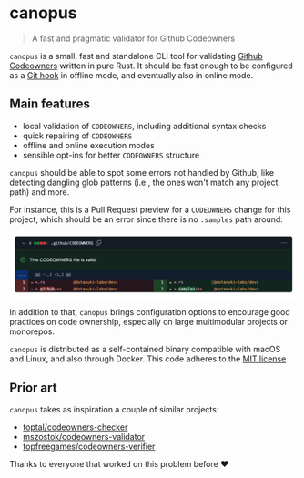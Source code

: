 # canopus

> A fast and pragmatic validator for Github Codeowners

`canopus` is a small, fast and standalone CLI tool for validating
[Github Codeowners](https://docs.github.com/en/repositories/managing-your-repositorys-settings-and-features/customizing-your-repository/about-code-owners)
written in pure Rust. It should be fast enough to be configured as a
[Git hook](https://git-scm.com/book/en/v2/Customizing-Git-Git-Hooks)
in offline mode, and eventually also in online mode.

## Main features

- local validation of `CODEOWNERS`, including additional syntax checks
- quick repairing of `CODEOWNERS`
- offline and online execution modes
- sensible opt-ins for better `CODEOWNERS` structure

`canopus` should be able to spot some errors not handled by Github, like
detecting dangling glob patterns (i.e., the ones won't match any project path)
and more.

For instance, this is a Pull Request preview for a `CODEOWNERS` change
for this project, which should be an error since there is no `.samples`
path around:

![canopus](assets/canopus-demo.png)

In addition to that, `canopus` brings configuration options to encourage good
practices on code ownership, especially on large multimodular projects or monorepos.

`canopus` is distributed as a self-contained binary compatible with macOS and Linux,
and also through Docker. This code adheres to the
[MIT license](https://choosealicense.com/licenses/mit)

## Prior art

`canopus` takes as inspiration a couple of similar projects:

- [toptal/codeowners-checker](https://github.com/toptal/codeowners-checker)
- [mszostok/codeowners-validator](https://github.com/mszostok/codeowners-validator)
- [topfreegames/codeowners-verifier](https://github.com/topfreegames/codeowners-verifier)

Thanks to everyone that worked on this problem before ❤️
